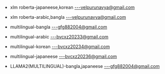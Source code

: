 * xlm roberta-japaneese,korean ---velpurunavya@gmail.com
* xlm roberta-arabic,bangla ---velpurunavya@gmail.com

* multilingual-bangla ---gfg882004@gmail.com
* multilingual-arabic ---bvcxz20233@gmail.com
* multilingual-korean ---bvcxz20234@gmail.com
* multilingual-japaneese ---bvcxz20236@gmail.com

* LLAMA2(MULTILINGUAL)-bangla,japaneese ---gfg882004@gmail.com
